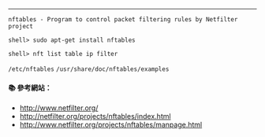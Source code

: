 
---

`nftables - Program to control packet filtering rules by Netfilter project`

```console
shell> sudo apt-get install nftables
```

```console
shell> nft list table ip filter
```

`/etc/nftables`
`/usr/share/doc/nftables/examples`

#### :books: 參考網站：
- http://www.netfilter.org/
- http://netfilter.org/projects/nftables/index.html
- http://www.netfilter.org/projects/nftables/manpage.html
